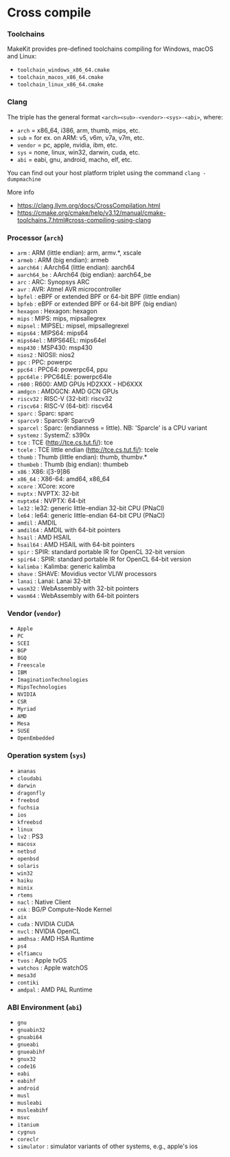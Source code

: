 # Cross compile

### Toolchains

MakeKit provides pre-defined toolchains compiling for Windows, macOS and Linux:

- `toolchain_windows_x86_64.cmake`
- `toolchain_macos_x86_64.cmake`
- `toolchain_linux_x86_64.cmake`

### Clang

The triple has the general format `<arch><sub>-<vendor>-<sys>-<abi>`, where:
- `arch` = x86_64, i386, arm, thumb, mips, etc.
- `sub` = for ex. on ARM: v5, v6m, v7a, v7m, etc.
- `vendor` = pc, apple, nvidia, ibm, etc.
- `sys` = none, linux, win32, darwin, cuda, etc.
- `abi` = eabi, gnu, android, macho, elf, etc.

You can find out your host platform triplet using the command `clang -dumpmachine`

More info
- https://clang.llvm.org/docs/CrossCompilation.html
- https://cmake.org/cmake/help/v3.12/manual/cmake-toolchains.7.html#cross-compiling-using-clang

### Processor (`arch`)

- `arm`            : ARM (little endian): arm, armv.*, xscale
- `armeb`          : ARM (big endian): armeb
- `aarch64`        : AArch64 (little endian): aarch64
- `aarch64_be`     : AArch64 (big endian): aarch64_be
- `arc`            : ARC: Synopsys ARC
- `avr`            : AVR: Atmel AVR microcontroller
- `bpfel`          : eBPF or extended BPF or 64-bit BPF (little endian)
- `bpfeb`          : eBPF or extended BPF or 64-bit BPF (big endian)
- `hexagon`        : Hexagon: hexagon
- `mips`           : MIPS: mips, mipsallegrex
- `mipsel`         : MIPSEL: mipsel, mipsallegrexel
- `mips64`         : MIPS64: mips64
- `mips64el`       : MIPS64EL: mips64el
- `msp430`         : MSP430: msp430
- `nios2`          : NIOSII: nios2
- `ppc`            : PPC: powerpc
- `ppc64`          : PPC64: powerpc64, ppu
- `ppc64le`        : PPC64LE: powerpc64le
- `r600`           : R600: AMD GPUs HD2XXX - HD6XXX
- `amdgcn`         : AMDGCN: AMD GCN GPUs
- `riscv32`        : RISC-V (32-bit): riscv32
- `riscv64`        : RISC-V (64-bit): riscv64
- `sparc`          : Sparc: sparc
- `sparcv9`        : Sparcv9: Sparcv9
- `sparcel`        : Sparc: (endianness = little). NB: 'Sparcle' is a CPU variant
- `systemz`        : SystemZ: s390x
- `tce`            : TCE (http://tce.cs.tut.fi/): tce
- `tcele`          : TCE little endian (http://tce.cs.tut.fi/): tcele
- `thumb`          : Thumb (little endian): thumb, thumbv.*
- `thumbeb`        : Thumb (big endian): thumbeb
- `x86`            : X86: i[3-9]86
- `x86_64`         : X86-64: amd64, x86_64
- `xcore`          : XCore: xcore
- `nvptx`          : NVPTX: 32-bit
- `nvptx64`        : NVPTX: 64-bit
- `le32`           : le32: generic little-endian 32-bit CPU (PNaCl)
- `le64`           : le64: generic little-endian 64-bit CPU (PNaCl)
- `amdil`          : AMDIL
- `amdil64`        : AMDIL with 64-bit pointers
- `hsail`          : AMD HSAIL
- `hsail64`        : AMD HSAIL with 64-bit pointers
- `spir`           : SPIR: standard portable IR for OpenCL 32-bit version
- `spir64`         : SPIR: standard portable IR for OpenCL 64-bit version
- `kalimba`        : Kalimba: generic kalimba
- `shave`          : SHAVE: Movidius vector VLIW processors
- `lanai`          : Lanai: Lanai 32-bit
- `wasm32`         : WebAssembly with 32-bit pointers
- `wasm64`         : WebAssembly with 64-bit pointers

### Vendor (`vendor`)

- `Apple`
- `PC`
- `SCEI`
- `BGP`
- `BGQ`
- `Freescale`
- `IBM`
- `ImaginationTechnologies`
- `MipsTechnologies`
- `NVIDIA`
- `CSR`
- `Myriad`
- `AMD`
- `Mesa`
- `SUSE`
- `OpenEmbedded`

### Operation system (`sys`)

- `ananas`
- `cloudabi`
- `darwin`
- `dragonfly`
- `freebsd`
- `fuchsia`
- `ios`
- `kfreebsd`
- `linux`
- `lv2`        : PS3
- `macosx`
- `netbsd`
- `openbsd`
- `solaris`
- `win32`
- `haiku`
- `minix`
- `rtems`
- `nacl`       : Native Client
- `cnk`        : BG/P Compute-Node Kernel
- `aix`
- `cuda`       : NVIDIA CUDA
- `nvcl`       : NVIDIA OpenCL
- `amdhsa`     : AMD HSA Runtime
- `ps4`
- `elfiamcu`
- `tvos`       : Apple tvOS
- `watchos`    : Apple watchOS
- `mesa3d`
- `contiki`
- `amdpal`     : AMD PAL Runtime

### ABI Environment (`abi`)

- `gnu`
- `gnuabin32`
- `gnuabi64`
- `gnueabi`
- `gnueabihf`
- `gnux32`
- `code16`
- `eabi`
- `eabihf`
- `android`
- `musl`
- `musleabi`
- `musleabihf`
- `msvc`
- `itanium`
- `cygnus`
- `coreclr`
- `simulator` : simulator variants of other systems, e.g., apple's ios

